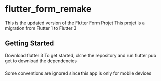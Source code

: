 # flutter_form_remake

This is the updated version of the Flutter Form Projet
This projet is a migration from Flutter 1 to Flutter 3

## Getting Started

Download flutter 3 
To get started, clone the repository and run flutter pub get to download the dependencies


###
Some conventions are ignored since this app is only for mobile devices 
